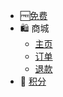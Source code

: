 * :free:[免费](http://u.zjkm.xyz/X5CJy)
* :shopping: 商城
  * [主页](https://kmshop.zjkmkj.com/)
  * [订单](https://kmshop.zjkmkj.com/pages/users/order_list/index)
  * [退款](https://kmshop.zjkmkj.com/pages/users/user_return_list/index)
* :rocket: [积分](https://mcc.zjkmkj.com)

